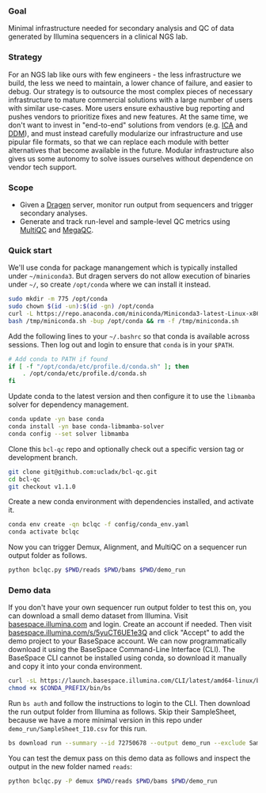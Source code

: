 ### Goal

Minimal infrastructure needed for secondary analysis and QC of data generated by Illumina sequencers in a clinical NGS lab.

### Strategy

For an NGS lab like ours with few engineers - the less infrastructure we build, the less we need to maintain, a lower chance of failure, and easier to debug. Our strategy is to outsource the most complex pieces of necessary infrastructure to mature commercial solutions with a large number of users with similar use-cases. More users ensure exhaustive bug reporting and pushes vendors to prioritize fixes and new features. At the same time, we don't want to invest in "end-to-end" solutions from vendors (e.g. [ICA](https://developer.illumina.com/news-updates/illumina-connected-analytics-productionize-your-informatics-workflows-at-scale) and [DDM](https://www.sophiagenetics.com/technology)), and must instead carefully modularize our infrastructure and use pipular file formats, so that we can replace each module with better alternatives that become available in the future. Modular infrastructure also gives us some autonomy to solve issues ourselves without dependence on vendor tech support.

### Scope

- Given a [Dragen](https://www.illumina.com/products/by-type/informatics-products/dragen-secondary-analysis.html) server, monitor run output from sequencers and trigger secondary analyses.
- Generate and track run-level and sample-level QC metrics using [MultiQC](https://multiqc.info) and [MegaQC](https://megaqc.info).

### Quick start

We'll use conda for package manangement which is typically installed under `~/miniconda3`. But dragen servers do not allow execution of binaries under `~/`, so create `/opt/conda` where we can install it instead.

```bash
sudo mkdir -m 775 /opt/conda
sudo chown $(id -un):$(id -gn) /opt/conda
curl -L https://repo.anaconda.com/miniconda/Miniconda3-latest-Linux-x86_64.sh -o /tmp/miniconda.sh
bash /tmp/miniconda.sh -bup /opt/conda && rm -f /tmp/miniconda.sh
```

Add the following lines to your `~/.bashrc` so that conda is available across sessions. Then log out and login to ensure that `conda` is in your `$PATH`.

```bash
# Add conda to PATH if found
if [ -f "/opt/conda/etc/profile.d/conda.sh" ]; then
    . /opt/conda/etc/profile.d/conda.sh
fi
```

Update conda to the latest version and then configure it to use the `libmamba` solver for dependency management.
```bash
conda update -yn base conda
conda install -yn base conda-libmamba-solver
conda config --set solver libmamba
```

Clone this `bcl-qc` repo and optionally check out a specific version tag or development branch.

```bash
git clone git@github.com:ucladx/bcl-qc.git
cd bcl-qc
git checkout v1.1.0
```

Create a new conda environment with dependencies installed, and activate it.

```bash
conda env create -qn bclqc -f config/conda_env.yaml
conda activate bclqc
```

Now you can trigger Demux, Alignment, and MultiQC on a sequencer run output folder as follows.

```bash
python bclqc.py $PWD/reads $PWD/bams $PWD/demo_run
```

### Demo data

If you don't have your own sequencer run output folder to test this on, you can download a small demo dataset from Illumina. Visit [basespace.illumina.com](https://basespace.illumina.com) and login. Create an account if needed. Then visit [basespace.illumina.com/s/5yuCT6UE1e3Q](https://basespace.illumina.com/s/5yuCT6UE1e3Q) and click "Accept" to add the demo project to your BaseSpace account. We can now programmatically download it using the BaseSpace Command-Line Interface (CLI). The BaseSpace CLI cannot be installed using conda, so download it manually and copy it into your conda environment.

```bash
curl -sL https://launch.basespace.illumina.com/CLI/latest/amd64-linux/bs -o $CONDA_PREFIX/bin/bs
chmod +x $CONDA_PREFIX/bin/bs
```

Run `bs auth` and follow the instructions to login to the CLI. Then download the run output folder from Illumina as follows. Skip their SampleSheet, because we have a more minimal version in this repo under `demo_run/SampleSheet_I10.csv` for this run.

```bash
bs download run --summary --id 72750678 --output demo_run --exclude SampleSheet*.csv
```

You can test the demux pass on this demo data as follows and inspect the output in the new folder named `reads`:

```bash
python bclqc.py -P demux $PWD/reads $PWD/bams $PWD/demo_run
```
